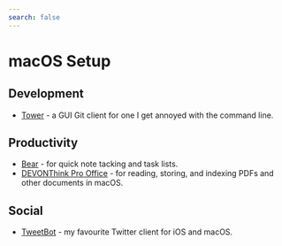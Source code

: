 ```yaml
---
search: false
---
```


# macOS Setup

## Development

- [Tower][1] - a GUI Git client for one I get annoyed with the command line. 

## Productivity

- [Bear][2] - for quick note tacking and task lists.
- [DEVONThink Pro Office][3] - for reading, storing, and indexing PDFs and other documents in macOS.

## Social

- [TweetBot][4] - my favourite Twitter client for iOS and macOS.

[1]:	https://www.git-tower.com
[2]:	https://bear.app/
[3]:	https://www.devontechnologies.com/products/devonthink/devonthink-pro-office.html
[4]:	https://tapbots.com/tweetbot/